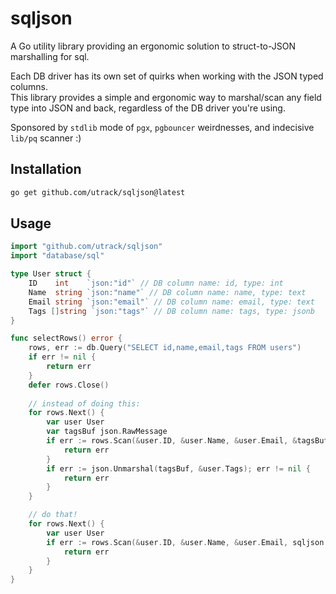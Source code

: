 # sqljson
A Go utility library providing an ergonomic solution to struct-to-JSON marshalling for sql.

Each DB driver has its own set of quirks when working with the JSON typed columns.  
This library provides a simple and ergonomic way to marshal/scan any field type into JSON and back, regardless of the DB driver you're using.

Sponsored by `stdlib` mode of `pgx`, `pgbouncer` weirdnesses, and indecisive `lib/pq` scanner :)

## Installation
```bash
go get github.com/utrack/sqljson@latest
```

## Usage
```go
import "github.com/utrack/sqljson"
import "database/sql"

type User struct {
    ID    int    `json:"id"` // DB column name: id, type: int
    Name  string `json:"name"` // DB column name: name, type: text
    Email string `json:"email"` // DB column name: email, type: text
    Tags []string `json:"tags"` // DB column name: tags, type: jsonb
}

func selectRows() error {
    rows, err := db.Query("SELECT id,name,email,tags FROM users")
    if err != nil {
        return err
    }
    defer rows.Close()
    
    // instead of doing this:
    for rows.Next() {
        var user User
        var tagsBuf json.RawMessage
        if err := rows.Scan(&user.ID, &user.Name, &user.Email, &tagsBuf); err != nil {
            return err
        }
        if err := json.Unmarshal(tagsBuf, &user.Tags); err != nil {
            return err
        }
    }

    // do that!
    for rows.Next() {
        var user User
        if err := rows.Scan(&user.ID, &user.Name, &user.Email, sqljson.As(&user.Tags)); err != nil {
            return err
        }
    }
}
```
